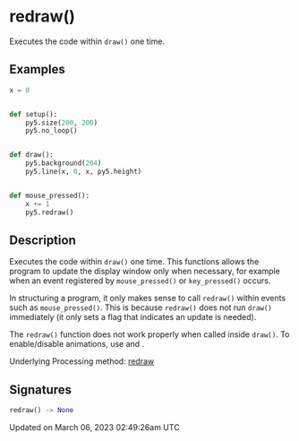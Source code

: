 # redraw()

Executes the code within `draw()` one time.

## Examples

<div class="example-table">

<div class="example-row"><div class="example-cell-image">

</div><div class="example-cell-code">

```python
x = 0


def setup():
    py5.size(200, 200)
    py5.no_loop()


def draw():
    py5.background(204)
    py5.line(x, 0, x, py5.height)


def mouse_pressed():
    x += 1
    py5.redraw()
```

</div></div>

</div>

## Description

Executes the code within `draw()` one time. This functions allows the program to update the display window only when necessary, for example when an event registered by `mouse_pressed()` or `key_pressed()` occurs. 

In structuring a program, it only makes sense to call `redraw()` within events such as `mouse_pressed()`. This is because `redraw()` does not run `draw()` immediately (it only sets a flag that indicates an update is needed). 

The `redraw()` function does not work properly when called inside `draw()`. To enable/disable animations, use [](sketch_loop) and [](sketch_no_loop).

Underlying Processing method: [redraw](https://processing.org/reference/redraw_.html)

## Signatures

```python
redraw() -> None
```

Updated on March 06, 2023 02:49:26am UTC
